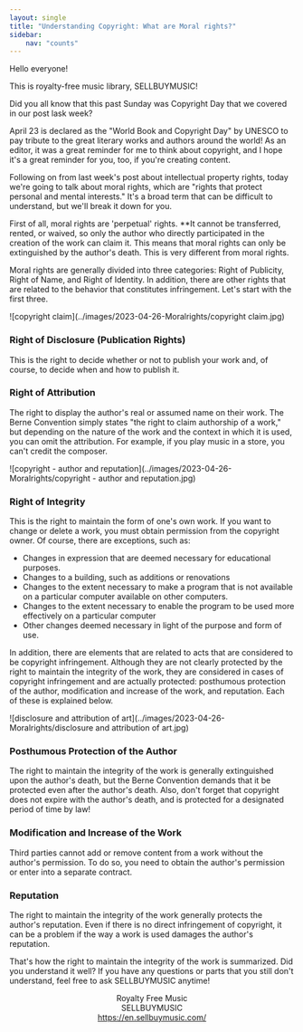 ```yaml
---
layout: single
title: "Understanding Copyright: What are Moral rights?"
sidebar:
    nav: "counts"
---
```


Hello everyone!

This is royalty-free music library, SELLBUYMUSIC!

Did you all know that this past Sunday was Copyright Day that we covered in our post lask week?

April 23 is declared as the "World Book and Copyright Day" by UNESCO to pay tribute to the great literary works and authors around the world! As an editor, it was a great reminder for me to think about copyright, and I hope it's a great reminder for you, too, if you're creating content.

Following on from last week's post about intellectual property rights, today we're going to talk about moral rights, which are "rights that protect personal and mental interests." It's a broad term that can be difficult to understand, but we'll break it down for you.

First of all, moral rights are 'perpetual' rights. **It cannot be transferred, rented, or waived, so only the author who directly participated in the creation of the work can claim it. This means that moral rights can only be extinguished by the author's death. This is very different from moral rights.

Moral rights are generally divided into three categories: Right of Publicity, Right of Name, and Right of Identity. In addition, there are other rights that are related to the behavior that constitutes infringement. Let's start with the first three.

![copyright claim](../images/2023-04-26-Moralrights/copyright claim.jpg)

### Right of Disclosure (Publication Rights)

This is the right to decide whether or not to publish your work and, of course, to decide when and how to publish it.

### **Right of Attribution**

The right to display the author's real or assumed name on their work. The Berne Convention simply states "the right to claim authorship of a work," but depending on the nature of the work and the context in which it is used, you can omit the attribution. For example, if you play music in a store, you can't credit the composer.

![copyright - author and reputation](../images/2023-04-26-Moralrights/copyright - author and reputation.jpg)

### Right of Integrity

This is the right to maintain the form of one's own work. If you want to change or delete a work, you must obtain permission from the copyright owner. Of course, there are exceptions, such as:

- Changes in expression that are deemed necessary for educational purposes.
- Changes to a building, such as additions or renovations
- Changes to the extent necessary to make a program that is not available on a particular computer available on other computers.
- Changes to the extent necessary to enable the program to be used more effectively on a particular computer
- Other changes deemed necessary in light of the purpose and form of use.

In addition, there are elements that are related to acts that are considered to be copyright infringement. Although they are not clearly protected by the right to maintain the integrity of the work, they are considered in cases of copyright infringement and are actually protected: posthumous protection of the author, modification and increase of the work, and reputation. Each of these is explained below.

![disclosure and attribution of art](../images/2023-04-26-Moralrights/disclosure and attribution of art.jpg)

### **Posthumous Protection of the Author**

The right to maintain the integrity of the work is generally extinguished upon the author's death, but the Berne Convention demands that it be protected even after the author's death. Also, don't forget that copyright does not expire with the author's death, and is protected for a designated period of time by law!

### **Modification and Increase of the Work**

Third parties cannot add or remove content from a work without the author's permission. To do so, you need to obtain the author's permission or enter into a separate contract.

### **Reputation**

The right to maintain the integrity of the work generally protects the author's reputation. Even if there is no direct infringement of copyright, it can be a problem if the way a work is used damages the author's reputation.

That's how the right to maintain the integrity of the work is summarized. Did you understand it well? If you have any questions or parts that you still don't understand, feel free to ask SELLBUYMUSIC anytime!

<div style="text-align: center;">Royalty Free Music</div>
<div style="text-align: center;">SELLBUYMUSIC</div>
<div style="text-align: center;"><a title="" target="_blank" href="https://en.sellbuymusic.com/">https://en.sellbuymusic.com/<br /></a><br />

